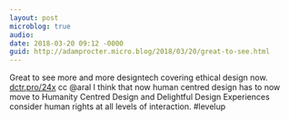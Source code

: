 ```yaml
---
layout: post
microblog: true
audio: 
date: 2018-03-20 09:12 -0000
guid: http://adamprocter.micro.blog/2018/03/20/great-to-see.html
---
```

Great to see more and more designtech covering ethical design now. [dctr.pro/24x](http://dctr.pro/24x) cc @aral I think that now human centred design has to now move to Humanity Centred Design and Delightful Design Experiences consider human rights at all levels of interaction. #levelup
